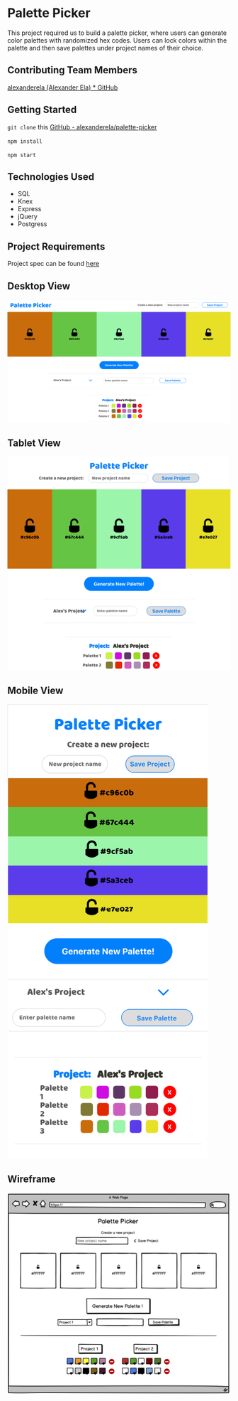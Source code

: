 # Palette Picker
This project required us to build a palette picker, where users can generate color palettes with randomized hex codes. Users can lock colors within the palette and then save palettes under project names of their choice.

## Contributing Team Members
[alexanderela (Alexander Ela) * GitHub](https://github.com/alexanderela)

## Getting Started
`git clone` this [GitHub - alexanderela/palette-picker](https://github.com/alexanderela/palette-picker)

`npm install`

`npm start`

## Technologies Used
- SQL
- Knex
- Express
- jQuery
- Postgress

## Project Requirements
Project spec can be found [here](http://frontend.turing.io/projects/palette-picker.html)

## Desktop View
![Alt text](./public/assets/palette-picker-desktop.png "Desktop view")

## Tablet View
![Alt text](./public/assets/palette-picker-tablet.png "Tablet view")

## Mobile View
![Alt text](./public/assets/palette-picker-mobile.png "Mobile view")

## Wireframe
![Alt text](./public/assets/Palette_Picker_Wireframe.png "Wireframe")
